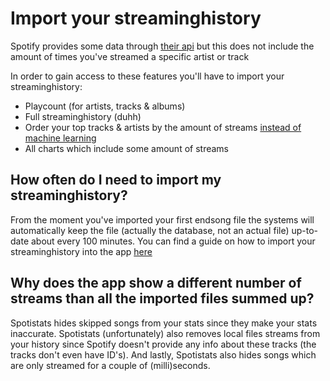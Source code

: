 # Import your streaminghistory

Spotify provides some data through [their api](https://developer.spotify.com/documentation/web-api/reference/) but this does not include the amount of times you've streamed a specific artist or track

In order to gain access to these features you'll have to import your streaminghistory:

- Playcount (for artists, tracks & albums)
- Full streaminghistory (duhh)
- Order your top tracks & artists by the amount of streams [instead of machine learning](/)
- All charts which include some amount of streams

## How often do I need to import my streaminghistory?

From the moment you've imported your first endsong file the systems will automatically keep the file (actually the database, not an actual file) up-to-date about every 100 minutes. You can find a guide on how to import your streaminghistory into the app [here](/import/guide)

## Why does the app show a different number of streams than all the imported files summed up?

Spotistats hides skipped songs from your stats since they make your stats inaccurate. Spotistats (unfortunately) also removes local files streams from your history since Spotify doesn't provide any info about these tracks (the tracks don't even have ID's). And lastly, Spotistats also hides songs which are only streamed for a couple of (milli)seconds.
